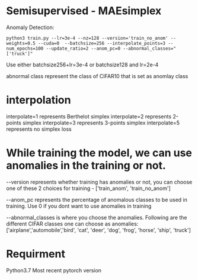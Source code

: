 # Semisupervised - MAEsimplex

Anomaly Detection:
```
python3 train.py --lr=3e-4 --nz=128 --version='train_no_anom' --weights=0.5 --cuda=0  --batchsize=256 --interpolate_points=3 --num_epochs=100 --update_ratio=2 --anom_pc=0 --abnormal_classes="['truck']"
```
Use either batchsize256+lr=3e-4 or batchsize128 and lr=2e-4

abnormal class represent the class of CIFAR10 that is set as anomlay class

# interpolation
interpolate=1 represents Berthelot simplex
interpolate=2 represents 2-points simplex
interpolate=3 represents 3-points simplex
interpolate=5 represents no simplex loss

# While training the model, we can use anomalies in the training or not.

--version represents whether training has anomalies or not, you can choose one of these 2 choices for training - ['train_anom', 'train_no_anom']

--anom_pc represents the percentage of anomalous classes to be used in training. Use 0 if you dont want to use anomalies in training

--abnormal_classes is where you choose the anomalies. Following are the different CIFAR classes one can choose as anomalies: ['airplane','automobile','bird', 'cat', 'deer', 'dog', 'frog', 'horse', 'ship', 'truck']

# Requirment
Python3.7 Most recent pytorch version
